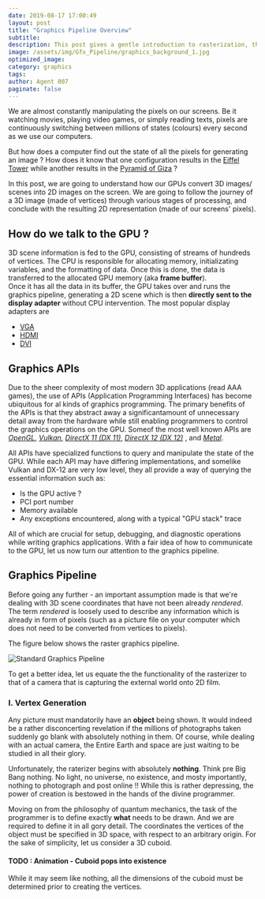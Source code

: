```yaml
---
date: 2019-08-17 17:00:49
layout: post
title: "Graphics Pipeline Overview"
subtitle: 
description: This post gives a gentle introduction to rasterization, the  most common algorithm for displaying 3D data on a 2D screen.
image: /assets/img/Gfx_Pipeline/graphics_background_1.jpg
optimized_image:
category: graphics
tags:
author: Agent 007
paginate: false
---
```


We are almost constantly manipulating the pixels on our screens. Be it watching movies, playing video games, or simply reading texts, pixels are continuously switching between millions of states (colours) every second as we use our computers.

But how does a computer find out the state of all the pixels for generating an image ?
How does it know that one configuration results in the [Eiffel Tower](/assets/img/Gfx_Pipeline/Eiffel_Tower.jpg) while another results in the [Pyramid of Giza](/assets/img/Gfx_Pipeline/Giza_Pyramid.jpg) ?

In this post, we are going to understand how our GPUs convert 3D images/ scenes into 2D images on the screen.
We are going to follow the journey of a 3D image (made of vertices) through various stages of processing, and conclude with the resulting 2D representation (made of our screens' pixels).

## How do we talk to the GPU ?

3D scene information is fed to the GPU, consisting of streams of hundreds of vertices. The CPU is responsible for allocating memory, initializating variables, and the formatting of data. Once this is done, the data is transferred to the allocated GPU memory (aka **frame buffer**).<br>
Once it has all the data in its buffer, the GPU takes over and runs the graphics pipeline, generating a 2D scene which is then **directly sent to the display adapter** without CPU intervention.
The most popular display adapters are
- [VGA](https://en.wikipedia.org/wiki/Video_Graphics_Array)
- [HDMI](https://en.wikipedia.org/wiki/HDMI)
- [DVI](https://en.wikipedia.org/wiki/Digital_Visual_Interface)

## Graphics APIs 

Due to the sheer complexity of most modern 3D applications (read AAA games), the use of APIs (Application Programming Interfaces) has become ubiquitous for al kinds of graphics programming. The primary benefits of the APIs is that they abstract away a significantamount of unnecessary detail away from the hardware while still enabling programmers to control the graphics operations on the GPU. Someof the most well known APIs are [*OpenGL*](https://www.opengl.org/), [*Vulkan*](https://www.khronos.org/vulkan/), [*DirectX 11 (DX 11)*](https://docs.microsoft.com/en-us/windows/win32/direct3d11/atoc-dx-graphics-direct3d-11), 
[*DirectX 12 (DX 12)*](https://docs.microsoft.com/en-us/windows/win32/direct3d12/direct3d-12-graphics) , and 
[*Metal*](https://developer.apple.com/metal/).

All APIs have specialized functions to query and manipulate the state of the GPU. While each API may have differing implementations, and somelike Vulkan and DX-12 are very low level, they all provide a way of querying the essential information such as:
- Is the GPU active ?
- PCI port number
- Memory available 
- Any exceptions encountered, along with a typical "GPU stack" trace<br>

All of which are crucial for setup, debugging, and diagnostic operations while writing graphics applications. With a fair idea of how to communicate to the GPU, let us now turn our attention to the graphics pipeline.

## Graphics Pipeline

Before going any further - an important assumption made is that we're dealing with 3D scene coordinates that have not been already *rendered*. The term *rendered* is loosely used to describe any information which is already in form of pixels (such as a picture file on your computer which does not need to be converted from vertices to pixels).

The figure below shows the raster graphics pipeline.

![Standard Graphics Pipeline](/assets/img/Gfx_Pipeline/pipeline.JPG "Fig 1. The Standard Graphics Pipeline")

To get a better idea, let us equate the the functionality of the rasterizer to that of a camera that is capturing the external world onto 2D film.

### I. Vertex Generation

Any picture must mandatorily have an **object** being shown. It would indeed be a rather disconcerting revelation if the millions of photographs taken suddenly go blank with absolutely nothing in them. Of course, while dealing with an actual camera, the Entire Earth and space are just waiting to be studied in all their glory.

Unfortunately, the raterizer begins with absolutely **nothing**. Think pre Big Bang nothing. No light, no universe, no existence, and mosty importantly, nothing to photograph and post online !! While this is rather depressing, the power of creation is bestowed in the hands of the divine programmer.

Moving on from the philosophy of quantum mechanics, the task of the programmer is to define exactly **what** needs to be drawn. 
And we are required to define it in all gory detail. The coordinates the vertices of the object must be specified in 3D space, with respect to an arbitrary origin. For the sake of simplicity, let us consider a 3D cuboid. 

#### TODO : Animation - Cuboid pops into existence

While it may seem like nothing, all the dimensions of the cuboid must be determined prior to creating the vertices.